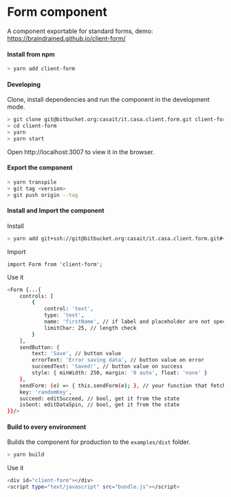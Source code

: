 # Form component
A component exportable for standard forms, demo: https://braindrained.github.io/client-form/

#### Install from npm
```sh
> yarn add client-form
```

#### Developing
Clone, install dependencies and run the component in the development mode.
```sh
> git clone git@bitbucket.org:casait/it.casa.client.form.git client-form
> cd client-form
> yarn
> yarn start
```
Open http://localhost:3007 to view it in the browser.
#### Export the component
```sh
> yarn transpile
> git tag <version>
> git push origin --tag
```
#### Install and Import the component
Install
```sh
> yarn add git+ssh://git@bitbucket.org:casait/it.casa.client.form.git#<tag-version>
```
Import

`import Form from 'client-form';`

Use it

```sh
<Form {...{
	controls: [
		{
			control: 'text',
			type: 'text',
			name: 'firstName', // if label and placeholder are not specified this text will be the placeholder and label text decamelized
			limitChar: 25, // length check
		}
	],
	sendButton: {
		text: 'Save', // button value
		errorText: 'Error saving data', // button value on error
		succeedText: 'Saved!', // button value on success
		style: { minWidth: 250, margin: '0 auto', float: 'none' }
	},
	sendForm: (e) => { this.sendForm(e); }, // your function that fetch data
	key: 'randomKey',
	succeed: editSucceed, // bool, get it from the state
	isSent: editDataSpin, // bool, get it from the state
}}/>
```
#### Build to every environment
Builds the component for production to the `examples/dist` folder.
```sh
> yarn build
```
Use it

```sh
<div id="client-form"></div>
<script type="text/javascript" src="bundle.js"></script>
```
